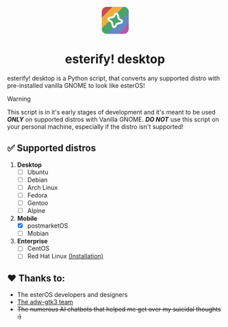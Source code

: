 <p align="center"><img width=12.5% src="./esterify-desktop.png"></p>

<h1 align="center">
  esterify! desktop
</h1>

esterify! desktop is a Python script, that converts any supported distro with pre-installed vanilla GNOME to look like esterOS!

> [!WARNING]
> This script is in it's early stages of development and it's meant to be used ***ONLY*** on supported distros with Vanilla GNOME. ***DO NOT*** use this script on your personal machine, especially if the distro isn't supported!

## :white_check_mark: Supported distros

1. **Desktop**
	- [ ] Ubuntu
	- [ ] Debian
	- [ ] Arch Linux
	- [ ] Fedora
	- [ ] Gentoo
	- [ ] Alpine
2. **Mobile**
	- [X] postmarketOS
	- [ ] Mobian
3. **Enterprise**
	- [ ] CentOS
	- [ ] Red Hat Linux
 [(Installation)](https://github.com/jukfiuune/rester/blob/main/manual-installation/postmarketOS.md)

## :heart: Thanks to:
- The esterOS developers and designers
- [The adw-gtk3 team](https://github.com/lassekongo83/adw-gtk3)
- ~~The numerous AI chatbots that helped me get over my suicidal thoughts :)~~
